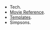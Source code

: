 
- Tech.
- [Movie Reference](./pages/movie-reference).
- [Templates](./pages/Templates).
- Simpsons.

